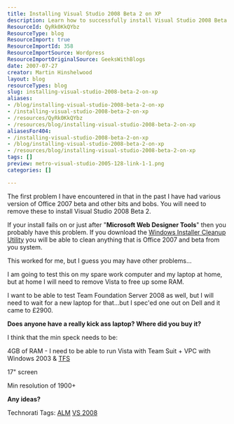 ```yaml
---
title: Installing Visual Studio 2008 Beta 2 on XP
description: Learn how to successfully install Visual Studio 2008 Beta 2 on XP, troubleshoot common issues, and optimize your setup for Team Foundation Server.
ResourceId: QyRk0KkQYbz
ResourceType: blog
ResourceImport: true
ResourceImportId: 358
ResourceImportSource: Wordpress
ResourceImportOriginalSource: GeeksWithBlogs
date: 2007-07-27
creator: Martin Hinshelwood
layout: blog
resourceTypes: blog
slug: installing-visual-studio-2008-beta-2-on-xp
aliases:
- /blog/installing-visual-studio-2008-beta-2-on-xp
- /installing-visual-studio-2008-beta-2-on-xp
- /resources/QyRk0KkQYbz
- /resources/blog/installing-visual-studio-2008-beta-2-on-xp
aliasesFor404:
- /installing-visual-studio-2008-beta-2-on-xp
- /blog/installing-visual-studio-2008-beta-2-on-xp
- /resources/blog/installing-visual-studio-2008-beta-2-on-xp
tags: []
preview: metro-visual-studio-2005-128-link-1-1.png
categories: []

---
```

The first problem I have encountered in that in the past I have had various version of Office 2007 beta and other bits and bobs. You will need to remove these to install Visual Studio 2008 Beta 2.

If your install fails on or just after "**Microsoft Web Designer Tools**" then you probably have this problem. If you download the [Windows Installer Cleanup Utility](http://support.microsoft.com/kb/290301) you will be able to clean anything that is Office 2007 and beta from you system.

This worked for me, but I guess you may have other problems...

I am going to test this on my spare work computer and my laptop at home, but at home I will need to remove Vista to free up some RAM.

I want to be able to test Team Foundation Server 2008 as well, but I will need to wait for a new laptop for that...but I spec'ed one out on Dell and it came to £2900.

**Does anyone have a really kick ass laptop? Where did you buy it?**

I think that the min speck needs to be:

4GB of RAM - I need to be able to run Vista with Team Suit + VPC with Windows 2003 & [TFS](http://msdn2.microsoft.com/en-us/teamsystem/aa718934.aspx "Team Foundation Server")

17" screen

Min resolution of 1900+

**Any ideas?**

Technorati Tags: [ALM](http://technorati.com/tags/ALM) [VS 2008](http://technorati.com/tags/VS+2008)
